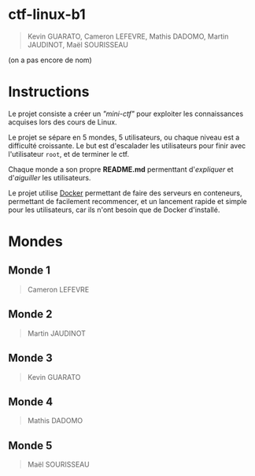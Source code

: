 # ctf-linux-b1 

> Kevin GUARATO, Cameron LEFEVRE, Mathis DADOMO, Martin JAUDINOT, Maël SOURISSEAU

(on a pas encore de nom)
# Instructions

Le projet consiste a créer un *"mini-ctf"* pour exploiter les connaissances acquises lors des cours de Linux.

Le projet se sépare en 5 mondes, 5 utilisateurs, ou chaque niveau est a difficulté croissante. Le but est d'escalader les utilisateurs pour finir avec l'utilisateur `root`, et de terminer le ctf.

Chaque monde a son propre **README.md** permenttant d'*expliquer* et d'*aiguiller* les utilisateurs.

Le projet utilise [Docker](https://github.com/docker) permettant de faire des serveurs en conteneurs, permettant de facilement recommencer, et un lancement rapide et simple pour les utilisateurs, car ils n'ont besoin que de Docker d'installé.

# Mondes

## Monde 1
> Cameron LEFEVRE


## Monde 2
> Martin JAUDINOT


## Monde 3
> Kevin GUARATO


## Monde 4
> Mathis DADOMO


## Monde 5
> Maël SOURISSEAU


